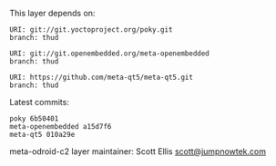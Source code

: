 This layer depends on:

    URI: git://git.yoctoproject.org/poky.git
    branch: thud

    URI: git://git.openembedded.org/meta-openembedded
    branch: thud

    URI: https://github.com/meta-qt5/meta-qt5.git
    branch: thud

Latest commits:

    poky 6b50401
    meta-openembedded a15d7f6
    meta-qt5 010a29e

meta-odroid-c2 layer maintainer: Scott Ellis <scott@jumpnowtek.com>
